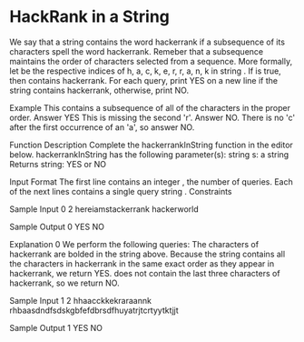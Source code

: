 # HackRank in a String
We say that a string contains the word hackerrank if a subsequence of its characters spell the word hackerrank. Remeber that a subsequence maintains the order of characters selected from a sequence. More formally, let  be the respective indices of h, a, c, k, e, r, r, a, n, k in string . If  is true, then  contains hackerrank.
For each query, print YES on a new line if the string contains hackerrank, otherwise, print NO.

Example
This contains a subsequence of all of the characters in the proper order. Answer YES
This is missing the second 'r'. Answer NO.
There is no 'c' after the first occurrence of an 'a', so answer NO.

Function Description
Complete the hackerrankInString function in the editor below.
hackerrankInString has the following parameter(s):
string s: a string
Returns
string: YES or NO

Input Format
The first line contains an integer , the number of queries.
Each of the next  lines contains a single query string .
Constraints

Sample Input 0
2
hereiamstackerrank
hackerworld

Sample Output 0
YES
NO

Explanation 0
We perform the following  queries:
The characters of hackerrank are bolded in the string above. Because the string contains all the characters in hackerrank in the same exact order as they appear in hackerrank, we return YES.
 does not contain the last three characters of hackerrank, so we return NO.
 
Sample Input 1
2
hhaacckkekraraannk
rhbaasdndfsdskgbfefdbrsdfhuyatrjtcrtyytktjjt

Sample Output 1
YES
NO
